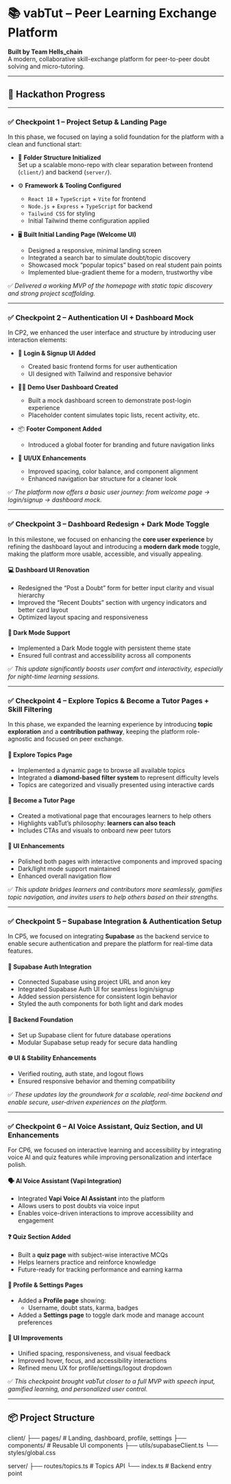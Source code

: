 # 📚 vabTut – Peer Learning Exchange Platform

**Built by Team Hells_chain**  
A modern, collaborative skill-exchange platform for peer-to-peer doubt solving and micro-tutoring.

---

## 🚀 Hackathon Progress

---

### ✅ Checkpoint 1 – Project Setup & Landing Page

In this phase, we focused on laying a solid foundation for the platform with a clean and functional start:

- 🔧 **Folder Structure Initialized**  
  Set up a scalable mono-repo with clear separation between frontend (`client/`) and backend (`server/`).

- ⚙️ **Framework & Tooling Configured**  
  - `React 18` + `TypeScript` + `Vite` for frontend  
  - `Node.js` + `Express` + `TypeScript` for backend  
  - `Tailwind CSS` for styling  
  - Initial Tailwind theme configuration applied

- 🖥️ **Built Initial Landing Page (Welcome UI)**  
  - Designed a responsive, minimal landing screen  
  - Integrated a search bar to simulate doubt/topic discovery  
  - Showcased mock “popular topics” based on real student pain points  
  - Implemented blue-gradient theme for a modern, trustworthy vibe

✅ *Delivered a working MVP of the homepage with static topic discovery and strong project scaffolding.*

---

### ✅ Checkpoint 2 – Authentication UI + Dashboard Mock

In CP2, we enhanced the user interface and structure by introducing user interaction elements:

- 🔐 **Login & Signup UI Added**
  - Created basic frontend forms for user authentication  
  - UI designed with Tailwind and responsive behavior

- 🧑‍🎓 **Demo User Dashboard Created**
  - Built a mock dashboard screen to demonstrate post-login experience  
  - Placeholder content simulates topic lists, recent activity, etc.

- 📦 **Footer Component Added**
  - Introduced a global footer for branding and future navigation links

- 🎨 **UI/UX Enhancements**
  - Improved spacing, color balance, and component alignment  
  - Enhanced navigation bar structure for a cleaner look

✅ *The platform now offers a basic user journey: from welcome page → login/signup → dashboard mock.*

---

### ✅ Checkpoint 3 – Dashboard Redesign + Dark Mode Toggle

In this milestone, we focused on enhancing the **core user experience** by refining the dashboard layout and introducing a **modern dark mode** toggle, making the platform more usable, accessible, and visually appealing.

#### 💻 Dashboard UI Renovation
- Redesigned the “Post a Doubt” form for better input clarity and visual hierarchy  
- Improved the “Recent Doubts” section with urgency indicators and better card layout  
- Optimized layout spacing and responsiveness

#### 🌙 Dark Mode Support
- Implemented a Dark Mode toggle with persistent theme state  
- Ensured full contrast and accessibility across all components

✅ *This update significantly boosts user comfort and interactivity, especially for night-time learning sessions.*

---

### ✅ Checkpoint 4 – Explore Topics & Become a Tutor Pages + Skill Filtering

In this phase, we expanded the learning experience by introducing **topic exploration** and a **contribution pathway**, keeping the platform role-agnostic and focused on peer exchange.

#### 🧭 Explore Topics Page
- Implemented a dynamic page to browse all available topics  
- Integrated a **diamond-based filter system** to represent difficulty levels  
- Topics are categorized and visually presented using interactive cards

#### 🤝 Become a Tutor Page
- Created a motivational page that encourages learners to help others  
- Highlights vabTut’s philosophy: **learners can also teach**  
- Includes CTAs and visuals to onboard new peer tutors

#### 🎨 UI Enhancements
- Polished both pages with interactive components and improved spacing  
- Dark/light mode support maintained  
- Enhanced overall navigation flow

✅ *This update bridges learners and contributors more seamlessly, gamifies topic navigation, and invites users to help others based on their strengths.*

---

### ✅ Checkpoint 5 – Supabase Integration & Authentication Setup

In CP5, we focused on integrating **Supabase** as the backend service to enable secure authentication and prepare the platform for real-time data features.

#### 🔐 Supabase Auth Integration
- Connected Supabase using project URL and anon key  
- Integrated Supabase Auth UI for seamless login/signup  
- Added session persistence for consistent login behavior  
- Styled the auth components for both light and dark modes

#### 🧠 Backend Foundation
- Set up Supabase client for future database operations  
- Modular Supabase setup ready for secure data handling

#### 🌐 UI & Stability Enhancements
- Verified routing, auth state, and logout flows  
- Ensured responsive behavior and theming compatibility

✅ *These updates lay the groundwork for a scalable, real-time backend and enable secure, user-driven experiences on the platform.*

---

### ✅ Checkpoint 6 – AI Voice Assistant, Quiz Section, and UI Enhancements

For CP6, we focused on interactive learning and accessibility by integrating voice AI and quiz features while improving personalization and interface polish.

#### 🗣️ AI Voice Assistant (Vapi Integration)
- Integrated **Vapi Voice AI Assistant** into the platform  
- Allows users to post doubts via voice input  
- Enables voice-driven interactions to improve accessibility and engagement

#### ❓ Quiz Section Added
- Built a **quiz page** with subject-wise interactive MCQs  
- Helps learners practice and reinforce knowledge  
- Future-ready for tracking performance and earning karma

#### 👤 Profile & Settings Pages
- Added a **Profile page** showing:
  - Username, doubt stats, karma, badges  
- Added a **Settings page** to toggle dark mode and manage account preferences

#### 🎨 UI Improvements
- Unified spacing, responsiveness, and visual feedback  
- Improved hover, focus, and accessibility interactions  
- Refined menu UX for profile/settings/logout dropdown

✅ *This checkpoint brought vabTut closer to a full MVP with speech input, gamified learning, and personalized user control.*

---

## 📦 Project Structure

client/
├── pages/ # Landing, dashboard, profile, settings
├── components/ # Reusable UI components
├── utils/supabaseClient.ts
└── styles/global.css

server/
├── routes/topics.ts # Topics API
└── index.ts # Backend entry point
